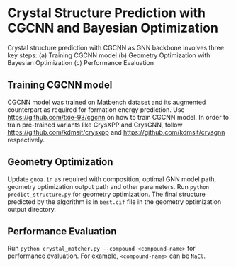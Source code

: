 # Crystal Structure Prediction with CGCNN and Bayesian Optimization
Crystal structure prediction with CGCNN as GNN backbone involves three key steps: (a) Training CGCNN model (b) Geometry Optimization with Bayesian Optimization (c) Performance Evaluation

## Training CGCNN model
CGCNN model was trained on Matbench dataset and its augmented counterpart as required for formation energy prediction. Use https://github.com/txie-93/cgcnn on how to train CGCNN model. In order to train pre-trained variants like CrysXPP and CrysGNN, follow https://github.com/kdmsit/crysxpp and https://github.com/kdmsit/crysgnn respectively.

## Geometry Optimization
Update `gnoa.in` as required with composition, optimal GNN model path, geometry optimization output path and other parameters. Run `python predict_structure.py` for geometry optimization. The final structure predicted by the algorithm is in `best.cif` file in the geometry optimization output directory.

## Performance Evaluation
Run `python crystal_matcher.py --compound <compound-name>` for performance evaluation. For example, `<compound-name>` can be `NaCl`.
